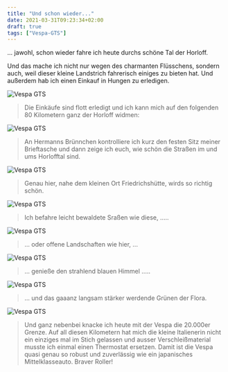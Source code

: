```yaml
---
title: "Und schon wieder..."
date: 2021-03-31T09:23:34+02:00
draft: true
tags: ["Vespa-GTS"]
---
```

... jawohl, schon wieder fahre ich heute durchs schöne Tal der Horloff.

Und das mache ich nicht nur wegen des charmanten Flüsschens, sondern auch, weil dieser kleine Landstrich fahrerisch einiges zu bieten hat. Und außerdem hab ich einen Einkauf in Hungen zu erledigen.

![Vespa GTS](../03-31-p01.jpg)
> Die Einkäufe sind flott erledigt und ich kann mich auf den folgenden 80 Kilometern ganz der Horloff widmen:

![Vespa GTS](../03-31-p02.jpg)
> An Hermanns Brünnchen kontrolliere ich kurz den festen Sitz meiner Brieftasche und dann zeige ich euch, wie schön die Straßen im und ums Horlofftal sind.

![Vespa GTS](../03-31-p03.jpg)
> Genau hier, nahe dem kleinen Ort Friedrichshütte, wirds so richtig schön.

![Vespa GTS](../03-31-p04.jpg)
> Ich befahre leicht bewaldete Sraßen wie diese, .....

![Vespa GTS](../03-31-p05.jpg)
> ... oder offene Landschaften wie hier, ...

![Vespa GTS](../03-31-p06.jpg)
>  ... genieße den strahlend blauen Himmel .....

![Vespa GTS](../03-31-p07.jpg)
> ... und das gaaanz langsam stärker werdende Grünen der Flora.

![Vespa GTS](../03-31-p08.jpg)
> Und ganz nebenbei knacke ich heute mit der Vespa die 20.000er Grenze. Auf all diesen Kilometern hat mich die kleine Italienerin nicht ein einziges mal im Stich gelassen und ausser Verschleißmaterial musste ich einmal einen Thermostat ersetzen. Damit ist die Vespa quasi genau so robust und zuverlässig wie ein japanisches Mittelklasseauto. Braver Roller!
